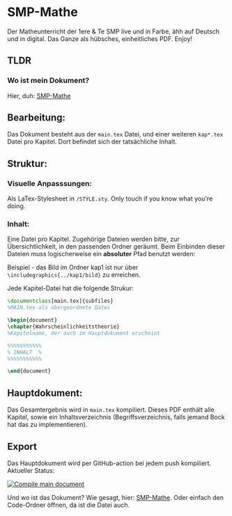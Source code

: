 # SMP-Mathe
Der Matheunterricht der 1ere & Te SMP live und in Farbe, ähh auf Deutsch und in digital. Das Ganze als hübsches, einheitliches PDF. Enjoy!

## TLDR
### Wo ist mein Dokument?
Hier, duh:
[SMP-Mathe](./blob/master/main.pdf)

## Bearbeitung:
Das Dokument besteht aus der ```main.tex``` Datei, und einer weiteren ```kap*.tex``` Datei pro Kapitel. Dort befindet sich der tatsächliche Inhalt.


## Struktur:

### Visuelle Anpasssungen:
Als LaTex-Stylesheet in ```/STYLE.sty```. Only touch if you know what you're doing.

### Inhalt:
Eine Datei pro Kapitel. Zugehörige Dateien werden bitte, zur Übersichtlichkeit, in den passenden Ordner geräumt. Beim Einbinden dieser Dateien muss logischerweise ein **absoluter** Pfad benutzt werden:

Beispiel - das Bild im Ordner kap1 ist nur über ``` \includegraphics{../kap1/bild}``` zu erreichen.

Jede Kapitel-Datei hat die folgende Strukur:
```latex
\documentclass[main.tex]{subfiles}
%MAIN.tex als übergeordnete Datei

\begin{document}
\chapter{Wahrscheinlichkeitstheorie}
%Kapitelname, der auch im Hauptdokument erscheint

%%%%%%%%%%%
% INHALT  %
%%%%%%%%%%%

\end{document}
```

## Hauptdokument:
Das Gesamtergebnis wird in ```main.tex``` kompiliert. Dieses PDF enthält alle Kapitel, sowie ein Inhaltsverzeichnis (Begriffsverzeichnis, falls jemand Bock hat das zu implementieren). 


## Export
Das Hauptdokument wird per GitHub-action bei jedem push kompiliert. Aktueller Status:

[![Compile main document](https://github.com/L0rd0fB0red0m/SMP-Mathe/actions/workflows/main.yml/badge.svg?branch=master)](https://github.com/L0rd0fB0red0m/SMP-Mathe/actions/workflows/main.yml)

Und wo ist das Dokument? Wie gesagt, hier: [SMP-Mathe](./blob/master/main.pdf). Oder einfach den Code-Ordner öffnen, da ist die Datei auch.
